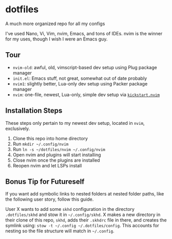 # dotfiles
A much more organized repo for all my configs

I've used Nano, Vi, Vim, nvim, Emacs, and tons of IDEs. nvim is the winner for
my uses, though I wish I were an Emacs guy.

## Tour
- `nvim-old`: awful, old, vimscript-based dev setup using Plug package manager
- `init.el`: Emacs stuff, not great, somewhat out of date probably
- `nvim1`: slightly better, Lua-only dev setup using Packer package manager
- `nvim`: one-file, newest, Lua-only, simple dev setup via [`kickstart.nvim`](https://github.com/nvim-lua/kickstart.nvim)

## Installation Steps
These steps only pertain to my newest dev setup, located in `nvim`, exclusively.

1. Clone this repo into home directory
2. Run `mkdir ~/.config/nvim`
3. Run `ln -s ~/dotfiles/nvim ~/.config/nvim`
4. Open nvim and plugins will start installing
5. Close nvim once the plugins are installed
6. Reopen nvim and let LSPs install

## Bonus Tip for Futureself
If you want add symbolic links to nested folders at nested folder paths, like the following user story, follow this guide.

User X wants to add some `skhd` configuration in the directory `.dotfiles/skhd` and stow it in `~/.config/skhd`. X makes 
a new directory in their clone of this repo, `skhd`, adds their `.skhdrc` file in there, and creates the symlink using:
`stow -t ~/.config ~/.dotfiles/config`. This accounts for nesting so the file structure will match in `~/.config`.
